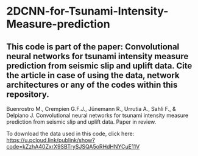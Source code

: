 # 2DCNN-for-Tsunami-Intensity-Measure-prediction

## This code is part of the paper: Convolutional neural networks for tsunami intensity measure prediction from seismic slip and uplift data. Cite the article in case of using the data, network architectures or any of the codes within this repository. 
Buenrostro M., Crempien G.F.J., Jünemann R., Urrutia A., Sahli F., & Delpiano J. Convolutional neural networks for tsunami intensity measure prediction from seismic slip and uplift data. Paper in review.

To download the data used in this code, click here:
https://u.pcloud.link/publink/show?code=kZzhA40ZxrX9SBTrySJSQA5oRHdHNYCuE11V 
